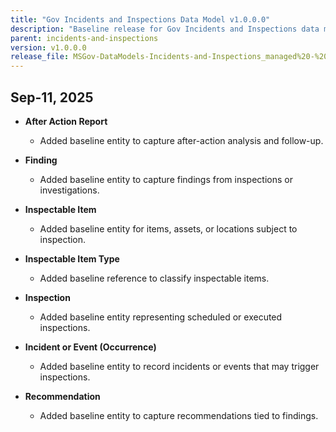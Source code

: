 ```yaml
---
title: "Gov Incidents and Inspections Data Model v1.0.0.0"
description: "Baseline release for Gov Incidents and Inspections data model v1.0.0.0"
parent: incidents-and-inspections
version: v1.0.0.0
release_file: MSGov-DataModels-Incidents-and-Inspections_managed%20-%201.0.0.0.zip
---
```


## Sep-11, 2025

- **After Action Report**
  - Added baseline entity to capture after-action analysis and follow-up.

- **Finding**
  - Added baseline entity to capture findings from inspections or investigations.

- **Inspectable Item**
  - Added baseline entity for items, assets, or locations subject to inspection.

- **Inspectable Item Type**
  - Added baseline reference to classify inspectable items.

- **Inspection**
  - Added baseline entity representing scheduled or executed inspections.

- **Incident or Event (Occurrence)**
  - Added baseline entity to record incidents or events that may trigger inspections.

- **Recommendation**
  - Added baseline entity to capture recommendations tied to findings.
